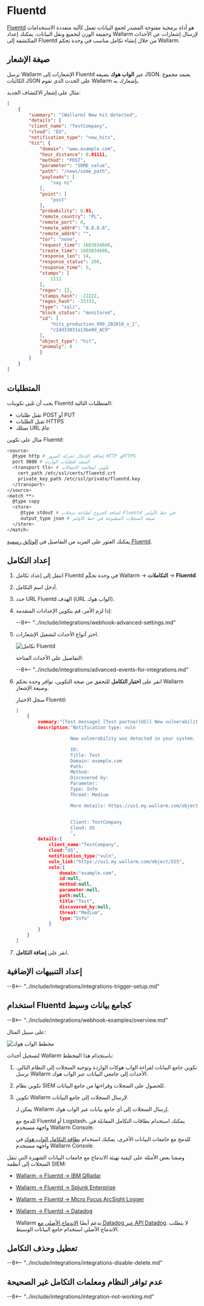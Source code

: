 # Fluentd

[Fluentd](https://www.fluentd.org/) هو أداة برمجية مفتوحة المصدر لجمع البيانات تعمل كآلية متعددة الاستخدامات وخفيفة الوزن لتجميع ونقل البيانات. يمكنك إعداد Wallarm لإرسال إشعارات عن الأحداث المكتشفة إلى Fluentd من خلال إنشاء تكامل مناسب في وحدة تحكم Wallarm.

## صيغة الإشعار

ترسل Wallarm الإشعارات إلى Fluentd عبر **الواب هوك** بصيغة JSON. يعتمد مجموع الكائنات JSON على الحدث الذي تقوم Wallarm بإشعارك به.

مثال على إشعار الاكتشاف الجديد:

```json
[
    {
        "summary": "[Wallarm] New hit detected",
        "details": {
        "client_name": "TestCompany",
        "cloud": "EU",
        "notification_type": "new_hits",
        "hit": {
            "domain": "www.example.com",
            "heur_distance": 0.01111,
            "method": "POST",
            "parameter": "SOME_value",
            "path": "/news/some_path",
            "payloads": [
                "say ni"
            ],
            "point": [
                "post"
            ],
            "probability": 0.01,
            "remote_country": "PL",
            "remote_port": 0,
            "remote_addr4": "8.8.8.8",
            "remote_addr6": "",
            "tor": "none",
            "request_time": 1603834606,
            "create_time": 1603834608,
            "response_len": 14,
            "response_status": 200,
            "response_time": 5,
            "stamps": [
                1111
            ],
            "regex": [],
            "stamps_hash": -22222,
            "regex_hash": -33333,
            "type": "sqli",
            "block_status": "monitored",
            "id": [
                "hits_production_999_202010_v_1",
                "c2dd33831a13be0d_AC9"
            ],
            "object_type": "hit",
            "anomaly": 0
            }
        }
    }
]
```

## المتطلبات

يجب أن تلبي تكوينات Fluentd المتطلبات التالية:

* تقبل طلبات POST أو PUT
* تقبل الطلبات HTTPS
* تمتلك URL عامّ

مثال على تكوين Fluentd:

```bash linenums="1"
<source>
  @type http # إضافة الإدخال لحركة المرور HTTP وHTTPS
  port 9880 # المنفذ للطلبات الواردة
  <transport tls> # تكوين لمعالجة الاتصالات
    cert_path /etc/ssl/certs/fluentd.crt
    private_key_path /etc/ssl/private/fluentd.key
  </transport>
</source>
<match **>
  @type copy
  <store>
     @type stdout # إضافة الخروج لطباعة سجلات Fluentd في خط الأوامر
     output_type json # صيغة السجلات المطبوعة في خط الأوامر
  </store>
</match>
```

يمكنك العثور على المزيد من التفاصيل في [الوثائق رسمية Fluentd](https://docs.datadoghq.com/integrations/fluentd).

## إعداد التكامل

1. انتقل إلى إعداد تكامل Fluentd في وحدة تحكّم Wallarm → **التكاملات** → **Fluentd**.
1. أدخل اسم التكامل.
1. حدد URL Fluentd الهدف (URL الواب هوك).
1. إذا لزم الأمر، قم بتكوين الإعدادات المتقدمة:

    --8<-- "../include/integrations/webhook-advanced-settings.md"
1. اختر أنواع الأحداث لتشغيل الإشعارات.

    ![تكامل Fluentd](../../../images/user-guides/settings/integrations/add-fluentd-integration.png)

    التفاصيل على الأحداث المتاحة:

    --8<-- "../include/integrations/advanced-events-for-integrations.md"

1. انقر على **اختبار التكامل** للتحقق من صحة التكوين، توافر وحدة تحكم Wallarm وصيغة الإشعار.

    سجل الاختبار Fluentd:

    ```json
    [
        {
            summary:"[Test message] [Test partner(US)] New vulnerability detected",
            description:"Notification type: vuln

                        New vulnerability was detected in your system.

                        ID: 
                        Title: Test
                        Domain: example.com
                        Path: 
                        Method: 
                        Discovered by: 
                        Parameter: 
                        Type: Info
                        Threat: Medium

                        More details: https://us1.my.wallarm.com/object/555


                        Client: TestCompany
                        Cloud: US
                        ",
            details:{
                client_name:"TestCompany",
                cloud:"US",
                notification_type:"vuln",
                vuln_link:"https://us1.my.wallarm.com/object/555",
                vuln:{
                    domain:"example.com",
                    id:null,
                    method:null,
                    parameter:null,
                    path:null,
                    title:"Test",
                    discovered_by:null,
                    threat:"Medium",
                    type:"Info"
                }
            }
        }
    ]
    ```

1. انقر على **إضافة التكامل**.

## إعداد التنبيهات الإضافية

--8<-- "../include/integrations/integrations-trigger-setup.md"

## استخدام Fluentd كجامع بيانات وسيط

--8<-- "../include/integrations/webhook-examples/overview.md"

على سبيل المثال:

![مخطط الواب هوك](../../../images/user-guides/settings/integrations/webhook-examples/fluentd/qradar-scheme.png)

لتسجيل أحداث Wallarm باستخدام هذا المخطط:

1. تكوين جامع البيانات لقراءة الواب هوكات الواردة وتوجيه السجلات إلى النظام التالي. ترسل Wallarm الأحداث إلى جامعي البيانات عبر الواب هوك.
1. تكوين نظام SIEM للحصول على السجلات وقراءتها من جامع البيانات.
1. تكوين Wallarm لإرسال السجلات إلى جامع البيانات.

    يمكن لـ Wallarm إرسال السجلات إلى أي جامع بيانات عبر الواب هوك.

    للدمج مع Fluentd أو Logstash، يمكنك استخدام بطاقات التكامل المقابلة في واجهة مستخدم Wallarm Console.

    للدمج مع جامعات البيانات الأخرى، يمكنك استخدام [بطاقة التكامل الواب هوك](webhook.md) في واجهة مستخدم Wallarm Console.

وصفنا بعض الأمثلة على كيفية تهيئة الاندماج مع جامعات البيانات الشهيرة التي تنقل السجلات إلى أنظمة SIEM:

* [Wallarm → Fluentd → IBM QRadar](webhook-examples/fluentd-qradar.md)
* [Wallarm → Fluentd → Splunk Enterprise](webhook-examples/fluentd-splunk.md)
* [Wallarm → Fluentd → Micro Focus ArcSight Logger](webhook-examples/fluentd-arcsight-logger.md)
* [Wallarm → Fluentd → Datadog](webhook-examples/fluentd-logstash-datadog.md)

    Wallarm تدعم أيضًا [الاندماج الأصلي مع Datadog عبر API Datadog](datadog.md). لا يتطلب الاندماج الأصلي استخدام جامع البيانات الوسيط.

## تعطيل وحذف التكامل

--8<-- "../include/integrations/integrations-disable-delete.md"

## عدم توافر النظام ومعلمات التكامل غير الصحيحة

--8<-- "../include/integrations/integration-not-working.md"